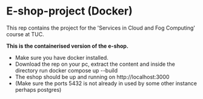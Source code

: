 # E-shop-project (Docker)
This rep contains the project for the 'Services in Cloud and Fog Computing' course at TUC.

**This is the containerised version of the e-shop.**
- Make sure you have docker installed.
- Download the rep on your pc, extract the content and inside the directory run docker compose up --build
- The eshop should be up and running on http://localhost:3000
- (Make sure the ports 5432 is not already in used by some other instance perhaps postgres)
